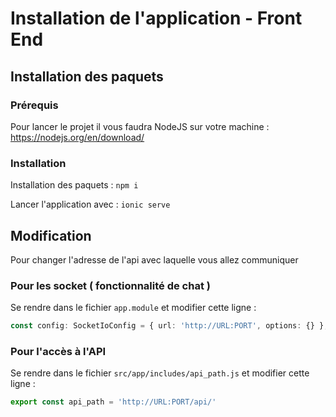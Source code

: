 # Installation de l'application - Front End



## Installation des paquets

### Prérequis

Pour lancer le projet il vous faudra NodeJS sur votre machine : 
https://nodejs.org/en/download/



### Installation

Installation des paquets : `npm i`

Lancer l'application avec : `ionic serve`



## Modification

Pour changer l'adresse de l'api avec laquelle vous allez communiquer

### Pour les socket ( fonctionnalité de chat )

Se rendre dans le fichier `app.module` et modifier cette ligne :

```typescript
const config: SocketIoConfig = { url: 'http://URL:PORT', options: {} };
```





### Pour l'accès à l'API

Se rendre dans le fichier `src/app/includes/api_path.js` et modifier cette ligne :

```typescript
export const api_path = 'http://URL:PORT/api/'
```

